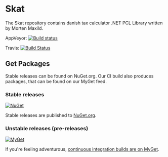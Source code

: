 # Skat

The Skat repository contains danish tax calculator .NET PCL Library written by Morten Maxild.

AppVeyor: [![Build status](https://ci.appveyor.com/api/projects/status/uxqtl95w35xh3auv?svg=true)](https://ci.appveyor.com/project/maxild/skat)

Travis: [![Build Status](https://travis-ci.org/maxild/Skat.svg)](https://travis-ci.org/maxild/Skat)

## Get Packages

Stable releases can be found on NuGet.org. Our CI build also produces packages, that can be found on our MyGet feed.

### Stable releases

[![NuGet](https://img.shields.io/nuget/v/Maxfire.Skat.svg?label=Maxfire.Skat)](https://www.nuget.org/packages/Maxfire.Skat/)

Stable releases are published to [NuGet.org](https://www.nuget.org/packages?q=Maxfire.Skat).

### Unstable releases (pre-releases)

[![MyGet](https://img.shields.io/myget/maxfire-ci/vpre/Maxfire.Skat.svg?label=Maxfire.Skat)](https://www.myget.org/gallery/maxfire-ci)

If you're feeling adventurous, [continuous integration builds are on MyGet](https://www.myget.org/gallery/maxfire-ci).
